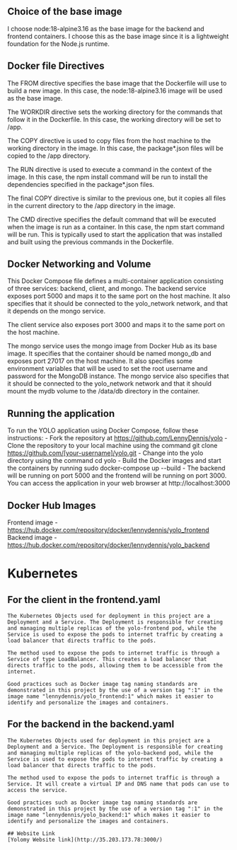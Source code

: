 ## Choice of the base image

I choose node:18-alpine3.16 as the base image for the backend and frontend containers. I choose this as the base image since it is a lightweight foundation for the Node.js runtime.

## Docker file Directives

The FROM directive specifies the base image that the Dockerfile will use to build a new image. In this case, the node:18-alpine3.16 image will be used as the base image.

The WORKDIR directive sets the working directory for the commands that follow it in the Dockerfile. In this case, the working directory will be set to /app.

The COPY directive is used to copy files from the host machine to the working directory in the image. In this case, the package*.json files will be copied to the /app directory.

The RUN directive is used to execute a command in the context of the image. In this case, the npm install command will be run to install the dependencies specified in the package*.json files.

The final COPY directive is similar to the previous one, but it copies all files in the current directory to the /app directory in the image.

The CMD directive specifies the default command that will be executed when the image is run as a container. In this case, the npm start command will be run. This is typically used to start the application that was installed and built using the previous commands in the Dockerfile.

## Docker Networking and Volume
This Docker Compose file defines a multi-container application consisting of three services: backend, client, and mongo. The backend service exposes port 5000 and maps it to the same port on the host machine. It also specifies that it should be connected to the yolo_network network, and that it depends on the mongo service.

The client service also exposes port 3000 and maps it to the same port on the host machine.

The mongo service uses the mongo image from Docker Hub as its base image. It specifies that the container should be named mongo_db and exposes port 27017 on the host machine. It also specifies some environment variables that will be used to set the root username and password for the MongoDB instance. The mongo service also specifies that it should be connected to the yolo_network network and that it should mount the mydb volume to the /data/db directory in the container.

## Running the application
To run the YOLO application using Docker Compose, follow these instructions:
    - Fork the repository at https://github.com/LennyDennis/yolo
    - Clone the repository to your local machine using the command git clone https://github.com/[your-username]/yolo.git
    - Change into the yolo directory using the command cd yolo
    - Build the Docker images and start the containers by running sudo docker-compose up --build
    - The backend will be running on port 5000 and the frontend will be running on port 3000. You can access the application in your web browser at http://localhost:3000

## Docker Hub Images
Frontend image - https://hub.docker.com/repository/docker/lennydennis/yolo_frontend
Backend image - https://hub.docker.com/repository/docker/lennydennis/yolo_backend


 # Kubernetes

  ## For the client in the frontend.yaml

    The Kubernetes Objects used for deployment in this project are a Deployment and a Service. The Deployment is responsible for creating and managing multiple replicas of the yolo-frontend pod, while the Service is used to expose the pods to internet traffic by creating a load balancer that directs traffic to the pods.

    The method used to expose the pods to internet traffic is through a Service of type LoadBalancer. This creates a load balancer that directs traffic to the pods, allowing them to be accessible from the internet.

    Good practices such as Docker image tag naming standards are demonstrated in this project by the use of a version tag ":1" in the image name "lennydennis/yolo_frontend:1" which makes it easier to identify and personalize the images and containers.

  ## For the backend in the backend.yaml

    The Kubernetes Objects used for deployment in this project are a Deployment and a Service. The Deployment is responsible for creating and managing multiple replicas of the yolo-backend pod, while the Service is used to expose the pods to internet traffic by creating a load balancer that directs traffic to the pods. 

    The method used to expose the pods to internet traffic is through a Service. It will create a virtual IP and DNS name that pods can use to access the service.

    Good practices such as Docker image tag naming standards are demonstrated in this project by the use of a version tag ":1" in the image name "lennydennis/yolo_backend:1" which makes it easier to identify and personalize the images and containers.

    ## Website Link
    [Yolomy Website link](http://35.203.173.78:3000/)
